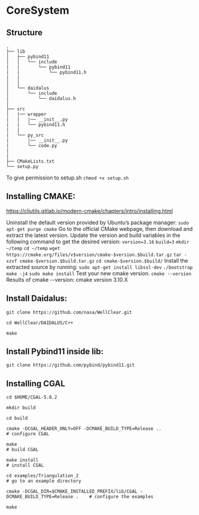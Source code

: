 # CoreSystem

## Structure
```
.
├── lib
│   ├── pybind11             
│   │   └── include
|   |       └── pybind11
|   |           └── pybind11.h
|   |
│   │
│   └── daidalus                       
│       └── include       
|           └── daidalus.h          
│   
├── src
│   |── wrapper
|   |   |── __init__.py
|   |   └── pybind11.h
|   |
|   └── py_src
|       |── __init__.py
|       └── code.py
|
|                           
├── CMakeLists.txt                             
└── setup.py                         
```

To give permission to setup.sh
`chmod +x setup.sh`


## Installing CMAKE:

https://cliutils.gitlab.io/modern-cmake/chapters/intro/installing.html


Uninstall the default version provided by Ubuntu’s package manager:
`sudo apt-get purge cmake`
Go to the official CMake webpage, then download and extract the latest version. Update the version and build variables in the following command to get the desired version:
`version=3.16`
`build=3`
`mkdir ~/temp`
`cd ~/temp`
`wget https://cmake.org/files/v$version/cmake-$version.$build.tar.gz`
`tar -xzvf cmake-$version.$build.tar.gz`
`cd cmake-$version.$build/`
Install the extracted source by running:
`sudo apt-get install libssl-dev`
`./bootstrap`
`make -j4`
`sudo make install`
Test your new cmake version.
`cmake --version`
Results of cmake --version:
cmake version 3.10.X



## Install Daidalus:
`git clone https://github.com/nasa/WellClear.git`

`cd WellClear/DAIDALUS/C++`

`make`

## Install Pybind11 inside lib:
`git clone https://github.com/pybind/pybind11.git`



## Installing CGAL

`cd $HOME/CGAL-5.0.2`

`mkdir build`

`cd build`

`cmake -DCGAL_HEADER_ONLY=OFF -DCMAKE_BUILD_TYPE=Release ..                        # configure CGAL`

`make                                                                              # build CGAL`

`make install                                                                      # install CGAL`

`cd examples/Triangulation_2                                                       # go to an example directory`

`cmake -DCGAL_DIR=$CMAKE_INSTALLED_PREFIX/lib/CGAL -DCMAKE_BUILD_TYPE=Release .    # configure the examples`

`make`                                                                       
